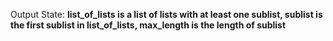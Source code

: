 Output State: **list_of_lists is a list of lists with at least one sublist, sublist is the first sublist in list_of_lists, max_length is the length of sublist**